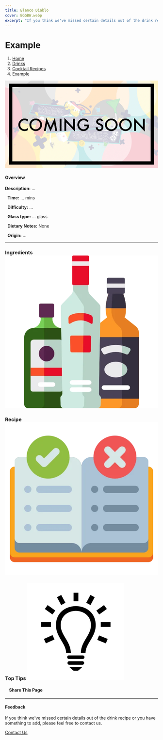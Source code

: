 ```yaml
---
title: Blanco Diablo
cover: BGGBW.webp
excerpt: "If you think we've missed certain details out of the drink recipe or you have something to add, please feel free to contact us."
---
```


# Example

1.  [Home](/)
2.  [Drinks](drinks)
3.  [Cocktail Recipes](drinks/cocktailrecipes)
4.  Example

![](images/ComingSoon700x400.webp)

#### Overview

**Description:** ...

  **Time:** ... mins

  **Difficulty:** ...

  **Glass type:** ... glass

  **Dietary Notes:** None

  **Origin:** ...

* * *

### Ingredients ![target](images/liquor.webp)

### Recipe ![target](images/rules.webp)

### Top Tips ![target](images/lightbulb.webp)

####     Share This Page

[](https://www.facebook.com/sharer/sharer.php?u=beergogglegames.co.uk/Drinks/CocktailRecipes/)[](https://www.instagram.com/direct/new/)[](https://twitter.com/intent/tweet?url=beergogglegames.co.uk/Drinks/CocktailRecipes/)

* * *

#### Feedback

If you think we've missed certain details out of the drink recipe or you have something to add, please feel free to contact us.

  
  
  
[Contact Us](contact)
